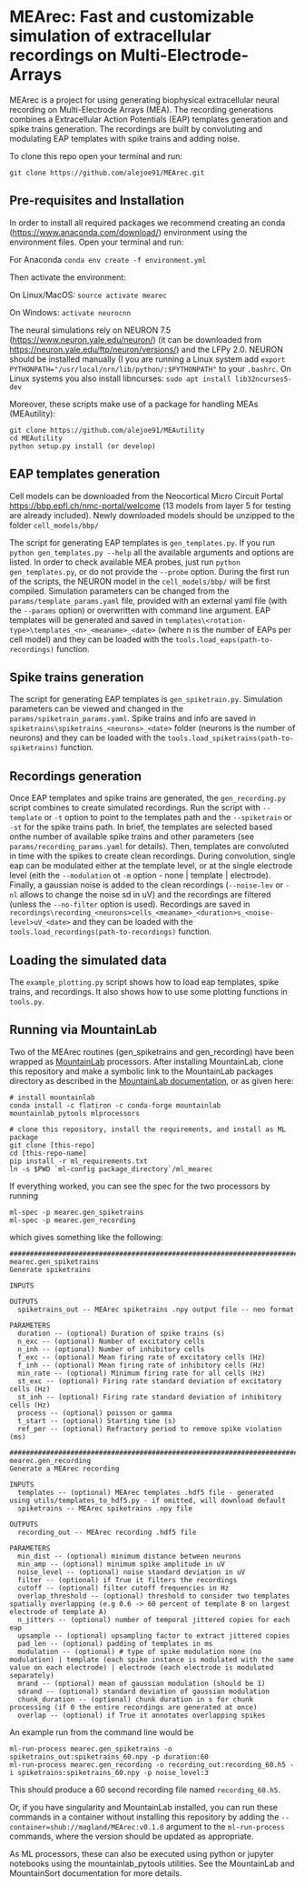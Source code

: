 # MEArec: Fast and customizable simulation of extracellular recordings on Multi-Electrode-Arrays

MEArec is a project for using generating biophysical extracellular neural recording on Multi-Electrode Arrays (MEA). The recording generations combines a Extracellular Action Potentials (EAP) templates generation and spike trains generation. The recordings are built by convoluting and modulating EAP templates with spike trains and adding noise.

To clone this repo open your terminal and run:

`git clone https://github.com/alejoe91/MEArec.git`

## Pre-requisites and Installation

In order to install all required packages we recommend creating an conda
(https://www.anaconda.com/download/) environment using the environment files. Open your terminal and run:

For Anaconda
`conda env create -f environment.yml`

Then activate the environment:

On Linux/MacOS:
`source activate mearec`

On Windows:
`activate neurocnn`

The neural simulations rely on NEURON 7.5 (https://www.neuron.yale.edu/neuron/) (it can be downloaded from https://neuron.yale.edu/ftp/neuron/versions/) and the LFPy 2.0. NEURON should be installed manually (I you are running a Linux system add `export PYTHONPATH="/usr/local/nrn/lib/python/:$PYTHONPATH"` to your `.bashrc`. On Linux systems you also install libncurses: `sudo apt install lib32ncurses5-dev`

Moreover, these scripts make use of a package for handling MEAs (MEAutility):

```
git clone https://github.com/alejoe91/MEAutility
cd MEAutility
python setup.py install (or develop)
```

## EAP templates generation

Cell models can be downloaded from the Neocortical Micro Circuit Portal https://bbp.epfl.ch/nmc-portal/welcome
(13 models from layer 5 for testing are already included).
Newly downloaded models should be unzipped to the folder `cell_models/bbp/`

The script for generating EAP templates is `gen_templates.py`. If you run `python gen_templates.py --help` all the available arguments and options are listed. In order to check available MEA probes, just run `python gen_templates.py`, or do not provide the `--probe` option.
During the first run of the scripts, the NEURON model in the `cell_models/bbp/` will be first compiled. Simulation parameters can be changed from the `params/template_params.yaml` file, provided with an external yaml file (with the `--params` option) or overwritten with command line argument. 
EAP templates will be generated and saved in `templates\<rotation-type>\templates_<n>_<meaname>_<date>` (where n is the number of EAPs per cell model) and they can be loaded with the `tools.load_eaps(path-to-recordings)` function.


## Spike trains generation

The script for generating EAP templates is `gen_spiketrain.py`. Simulation parameters can be viewed and changed in the `params/spiketrain_params.yaml`.
Spike trains and info are saved in `spiketrains\spiketrains_<neurons>_<date>` folder (neurons is the number of neurons) and they can be loaded with the `tools.load_spiketrains(path-to-spiketrains)` function.


## Recordings generation

Once EAP templates and spike trains are generated, the `gen_recording.py` script combines to create simulated recordings. 
Run the script with `--template` or `-t` option to point to the templates path and the `--spiketrain` or `-st` for the spike trains path. In brief, the templates are selected based onthe number of available spike trains and other parameters (see `params/recording_params.yaml` for details). Then, templates are convoluted in time with the spikes to create clean recordings. During convolution, single eap can be modulated either at the template level, or at the single electrode level (eith the `--modulation` ot `-m` option - none | template | electrode). Finally, a gaussian noise is added to the clean recordings (`--noise-lev` or `-nl` allows to change the noise sd in uV) and the recordings are filtered (unless the `--no-filter` option is used).
Recordings are saved in `recordings\recording_<neurons>cells_<meaname>_<duration>s_<noise-level>uV_<date>` and they can be loaded with the `tools.load_recordings(path-to-recordings)` function.

## Loading the simulated data

The `example_plotting.py` script shows how to load eap templates, spike trains, and recordings. It also shows how to use some plotting functions in `tools.py`.

## Running via MountainLab

Two of the MEArec routines (gen_spiketrains and gen_recording) have been wrapped as [MountainLab](https://github.com/flatironinstitute/mountainlab-js) processors. After installing MountainLab, clone this repository and make a symbolic link to the MountainLab packages directory as described in the [MountainLab documentation](https://github.com/flatironinstitute/mountainlab-js), or as given here:

```
# install mountainlab
conda install -c flatiron -c conda-forge mountainlab mountainlab_pytools mlprocessors 

# clone this repository, install the requirements, and install as ML package
git clone [this-repo]
cd [this-repo-name]
pip install -r ml_requirements.txt
ln -s $PWD `ml-config package_directory`/ml_mearec
```

If everything worked, you can see the spec for the two processors by running

```
ml-spec -p mearec.gen_spiketrains
ml-spec -p mearec.gen_recording
```

which gives something like the following:

```
###############################################################################
mearec.gen_spiketrains
Generate spiketrains

INPUTS

OUTPUTS
  spiketrains_out -- MEArec spiketrains .npy output file -- neo format

PARAMETERS
  duration -- (optional) Duration of spike trains (s)
  n_exc -- (optional) Number of excitatory cells
  n_inh -- (optional) Number of inhibitory cells
  f_exc -- (optional) Mean firing rate of excitatory cells (Hz)
  f_inh -- (optional) Mean firing rate of inhibitory cells (Hz)
  min_rate -- (optional) Minimum firing rate for all cells (Hz)
  st_exc -- (optional) Firing rate standard deviation of excitatory cells (Hz)
  st_inh -- (optional) Firing rate standard deviation of inhibitory cells (Hz)
  process -- (optional) poisson or gamma
  t_start -- (optional) Starting time (s)
  ref_per -- (optional) Refractory period to remove spike violation (ms)
```

```
###############################################################################
mearec.gen_recording
Generate a MEArec recording

INPUTS
  templates -- (optional) MEArec templates .hdf5 file - generated using utils/templates_to_hdf5.py - if omitted, will download default
  spiketrains -- MEArec spiketrains .npy file

OUTPUTS
  recording_out -- MEArec recording .hdf5 file

PARAMETERS
  min_dist -- (optional) minimum distance between neurons
  min_amp -- (optional) minimum spike amplitude in uV
  noise_level -- (optional) noise standard deviation in uV
  filter -- (optional) if True it filters the recordings
  cutoff -- (optional) filter cutoff frequencies in Hz
  overlap_threshold -- (optional) threshold to consider two templates spatially overlapping (e.g 0.6 -> 60 percent of template B on largest electrode of template A)
  n_jitters -- (optional) number of temporal jittered copies for each eap
  upsample -- (optional) upsampling factor to extract jittered copies
  pad_len -- (optional) padding of templates in ms
  modulation -- (optional) # type of spike modulation none (no modulation) | template (each spike instance is modulated with the same value on each electrode) | electrode (each electrode is modulated separately)
  mrand -- (optional) mean of gaussian modulation (should be 1)
  sdrand -- (optional) standard deviation of gaussian modulation
  chunk_duration -- (optional) chunk duration in s for chunk processing (if 0 the entire recordings are generated at once)
  overlap -- (optional) if True it annotates overlapping spikes
```

An example run from the command line would be

```
ml-run-process mearec.gen_spiketrains -o spiketrains_out:spiketrains_60.npy -p duration:60
ml-run-process mearec.gen_recording -o recording_out:recording_60.h5 -i spiketrains:spiketrains_60.npy -p noise_level:3
```

This should produce a 60 second recording file named `recording_60.h5`.

Or, if you have singularity and MountainLab installed, you can run these commands in a container without installing this repository by adding the `--container=shub://magland/MEArec:v0.1.0` argument to the `ml-run-process` commands, where the version should be updated as appropriate.

As ML processors, these can also be executed using python or jupyter notebooks using the mountainlab_pytools utilities. See the MountainLab and MountainSort documentation for more details.


